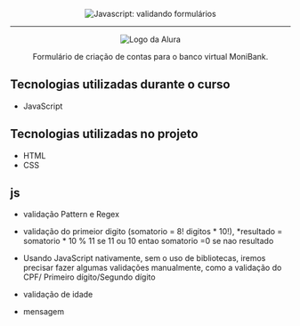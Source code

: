 <p align="center"> <img src="https://imgur.com/mIBmcEL.png" alt="Javascript: validando formulários"> </p>

<hr>

<p align="center"> <img src="https://github.com/MonicaHillman/aluraplay-requisicoes/blob/main/img/logo.png" alt="Logo da Alura"> </p>
<p align="center">Formulário de criação de contas para o banco virtual MoniBank.</p>

## Tecnologias utilizadas durante o curso
* JavaScript

## Tecnologias utilizadas no projeto
* HTML
* CSS

## js
* validação Pattern e Regex
* validação do primeior digito 
(somatorio = 8! digitos * 10!),
*resultado = somatorio * 10 % 11 se 11 ou 10 entao somatorio =0 se nao resultado  

* Usando JavaScript nativamente, sem o uso de bibliotecas, iremos precisar fazer algumas validações manualmente, como a validação do CPF/
Primeiro dígito/Segundo dígito

* validação de  idade
* mensagem